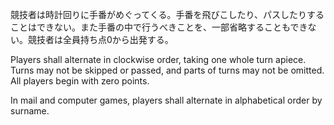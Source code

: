 競技者は時計回りに手番がめぐってくる。手番を飛びこしたり、パスしたりすることはできない。また手番の中で行うべきことを、一部省略することもできない。競技者は全員持ち点0から出発する。

Players shall alternate in clockwise order, taking one whole turn apiece. Turns may not be skipped or passed, and parts of turns may not be omitted. All players begin with zero points.

In mail and computer games, players shall alternate in alphabetical order by surname.

